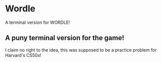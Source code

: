 # Wordle
 A terminal version for WORDLE!
## A puny terminal version for the game!
I claim no right to the idea, this was supposed to be a practice problem for Harvard's CS50x!

